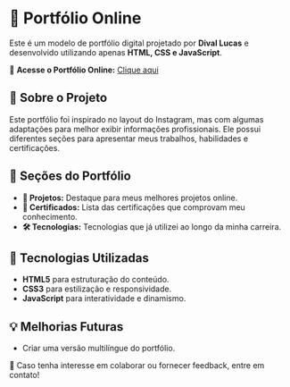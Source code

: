 # 🎨 Portfólio Online

Este é um modelo de portfólio digital projetado por **Dival Lucas** e desenvolvido utilizando apenas **HTML, CSS e JavaScript**.

🔗 **Acesse o Portfólio Online:** [Clique aqui](https://lusca404.github.io)

## 🌟 Sobre o Projeto

Este portfólio foi inspirado no layout do Instagram, mas com algumas adaptações para melhor exibir informações profissionais. Ele possui diferentes seções para apresentar meus trabalhos, habilidades e certificações.

## 📌 Seções do Portfólio

- **📂 Projetos:** Destaque para meus melhores projetos online.
- **📜 Certificados:** Lista das certificações que comprovam meu conhecimento.
- **🛠️ Tecnologias:** Tecnologias que já utilizei ao longo da minha carreira.

## 🚀 Tecnologias Utilizadas

- **HTML5** para estruturação do conteúdo.
- **CSS3** para estilização e responsividade.
- **JavaScript** para interatividade e dinamismo.

## 💡 Melhorias Futuras

- Criar uma versão multilíngue do portfólio.

📩 Caso tenha interesse em colaborar ou fornecer feedback, entre em contato!
